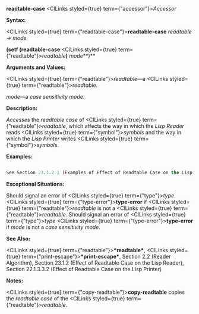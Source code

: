**readtable-case** <ClLinks styled={true} term={"accessor"}><i>Accessor</i></ClLinks> 



**Syntax:** 



<ClLinks styled={true} term={"readtable-case"}><b>readtable-case</b></ClLinks> *readtable → mode* 



**(setf (readtable-case** <ClLinks styled={true} term={"readtable"}><i>readtable</i></ClLinks>**)** *mode***)** 



**Arguments and Values:** 



<ClLinks styled={true} term={"readtable"}><i>readtable</i></ClLinks>—a <ClLinks styled={true} term={"readtable"}><i>readtable</i></ClLinks>. 



*mode*—a *case sensitivity mode*. 







 



 



**Description:** 



*Accesses* the *readtable case* of <ClLinks styled={true} term={"readtable"}><i>readtable</i></ClLinks>, which affects the way in which the *Lisp Reader* reads <ClLinks styled={true} term={"symbol"}><i>symbols</i></ClLinks> and the way in which the *Lisp Printer* writes <ClLinks styled={true} term={"symbol"}><i>symbols</i></ClLinks>. 



**Examples:**
```lisp

See Section 23.1.2.1 (Examples of Effect of Readtable Case on the Lisp Reader) and Section 22.1.3.3.2.1 (Examples of Effect of Readtable Case on the Lisp Printer). 

```
**Exceptional Situations:** 



Should signal an error of <ClLinks styled={true} term={"type"}><i>type</i></ClLinks> <ClLinks styled={true} term={"type-error"}><b>type-error</b></ClLinks> if <ClLinks styled={true} term={"readtable"}><i>readtable</i></ClLinks> is not a <ClLinks styled={true} term={"readtable"}><i>readtable</i></ClLinks>. Should signal an error of <ClLinks styled={true} term={"type"}><i>type</i></ClLinks> <ClLinks styled={true} term={"type-error"}><b>type-error</b></ClLinks> if *mode* is not a *case sensitivity mode*. 



**See Also:** 



<ClLinks styled={true} term={"readtable"}><b>\*readtable\*</b></ClLinks>, <ClLinks styled={true} term={"print-escape"}><b>\*print-escape\*</b></ClLinks>, Section 2.2 (Reader Algorithm), Section 23.1.2 (Effect of Readtable Case on the Lisp Reader), Section 22.1.3.3.2 (Effect of Readtable Case on the Lisp Printer) 



**Notes:** 



<ClLinks styled={true} term={"copy-readtable"}><b>copy-readtable</b></ClLinks> copies the *readtable case* of the <ClLinks styled={true} term={"readtable"}><i>readtable</i></ClLinks>. 



